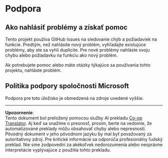 <!--
CO_OP_TRANSLATOR_METADATA:
{
  "original_hash": "872be8bc1b93ef1dd9ac3d6e8f99f6ab",
  "translation_date": "2025-09-05T15:04:59+00:00",
  "source_file": "SUPPORT.md",
  "language_code": "sk"
}
-->
# Podpora
## Ako nahlásiť problémy a získať pomoc  

Tento projekt používa GitHub Issues na sledovanie chýb a požiadaviek na funkcie. Predtým, než nahlásite nový problém, vyhľadajte existujúce problémy, aby ste sa vyhli duplicite. Pre nové problémy nahláste svoju chybu alebo požiadavku na funkciu ako nový problém.

Ak potrebujete pomoc alebo máte otázky týkajúce sa používania tohto projektu, nahláste problém.

## Politika podpory spoločnosti Microsoft  

Podpora pre toto úložisko je obmedzená na zdroje uvedené vyššie.

---

**Upozornenie**:  
Tento dokument bol preložený pomocou služby AI prekladu [Co-op Translator](https://github.com/Azure/co-op-translator). Aj keď sa snažíme o presnosť, prosím, berte na vedomie, že automatizované preklady môžu obsahovať chyby alebo nepresnosti. Pôvodný dokument v jeho pôvodnom jazyku by mal byť považovaný za autoritatívny zdroj. Pre kritické informácie sa odporúča profesionálny ľudský preklad. Nie sme zodpovední za akékoľvek nedorozumenia alebo nesprávne interpretácie vyplývajúce z použitia tohto prekladu.